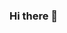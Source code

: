 ### Hi there 👋

<!--
**mallyp/mallyp** is a ✨ _special_ ✨ repository because its `README.md` (this file) appears on your GitHub profile.

### Malleylene Peneh 
### 3SECBH

Here are some ideas to get you started:

- 🔭 I’m currently working on ...
- 🌱 I’m currently learning ...
- 👯 I’m looking to collaborate on ...
- 🤔 I’m looking for help with ...
- 💬 Ask me about ...
- 📫 How to reach me: ...
- 😄 Pronouns: ...
- ⚡ Fun fact: ...
-->

